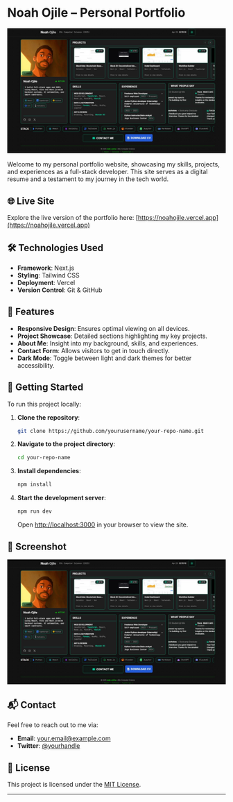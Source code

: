 # Noah Ojile – Personal Portfolio

![Portfolio Screenshot](portfolio.jpg)

Welcome to my personal portfolio website, showcasing my skills, projects, and experiences as a full-stack developer. This site serves as a digital resume and a testament to my journey in the tech world.

## 🌐 Live Site

Explore the live version of the portfolio here: [https://noahojile.vercel.app](https://noahojile.vercel.app)

## 🛠️ Technologies Used

- **Framework**: Next.js
- **Styling**: Tailwind CSS
- **Deployment**: Vercel
- **Version Control**: Git & GitHub

## 📁 Features

- **Responsive Design**: Ensures optimal viewing on all devices.
- **Project Showcase**: Detailed sections highlighting my key projects.
- **About Me**: Insight into my background, skills, and experiences.
- **Contact Form**: Allows visitors to get in touch directly.
- **Dark Mode**: Toggle between light and dark themes for better accessibility.

## 🚀 Getting Started

To run this project locally:

1. **Clone the repository**:

   ```bash
   git clone https://github.com/yourusername/your-repo-name.git
   ```

2. **Navigate to the project directory**:

   ```bash
   cd your-repo-name
   ```

3. **Install dependencies**:

   ```bash
   npm install
   ```

4. **Start the development server**:

   ```bash
   npm run dev
   ```

   Open [http://localhost:3000](http://localhost:3000) in your browser to view the site.

## 📸 Screenshot

![Portfolio Screenshot](portfolio.jpg)

## 📬 Contact

Feel free to reach out to me via:

- **Email**: [your.email@example.com](mailto:noahojile04@gmail.com)
- **Twitter**: [@yourhandle](https://twitter.com/0xno4h)

## 📄 License

This project is licensed under the [MIT License](LICENSE).

---
